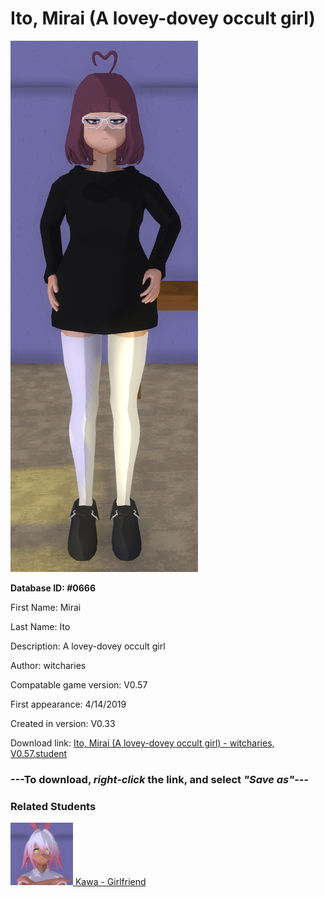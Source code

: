 # Ito, Mirai (A lovey-dovey occult girl)

<img src="../../Files/Images/Ito, Mirai (A lovey-dovey occult girl).png" title="Ito, Mirai (A lovey-dovey occult girl) - witcharies, V0.57">

**Database ID: #0666**

First Name: Mirai

Last Name: Ito

Description: A lovey-dovey occult girl

Author: witcharies

Compatable game version: V0.57

First appearance: 4/14/2019

Created in version: V0.33

Download link: <a href="https://raw.githubusercontent.com/Arbiter1223/Daigaku-Gurashi-Custom-Students/master/Files/Student%20Files/Ito%2C%20Mirai%20(A%20lovey-dovey%20occult%20girl)%20-%20witcharies%2C%20V0.57.student">Ito, Mirai (A lovey-dovey occult girl) - witcharies, V0.57.student</a>

### ---**To download, _right-click_ the link, and select _"Save as"_**---

### Related Students

<a href="Koizumi, Kawa (An athletic yandere).md"><img src="../../Files/Thumbs/Koizumi, Kawa (An athletic yandere).png" height="100" width="100" title="Koizumi, Kawa (An athletic yandere) - witcharies, V0.57"></a><a href="Koizumi, Kawa (An athletic yandere).md"> Kawa - Girlfriend</a>

